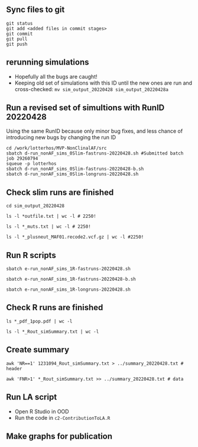 ## Sync files to git
```
git status
git add <added files in commit stages>
git commit
git pull
git push
```


## rerunning simulations

* Hopefully all the bugs are caught!
* Keeping old set of simulations with this ID until the new ones are run and cross-checked:
`mv sim_output_20220428 sim_output_20220428a`

## Run a revised set of simultions with RunID 20220428

Using the same RunID because only minor bug fixes, and less chance of introducing new bugs by changing the run ID

```
cd /work/lotterhos/MVP-NonClinalAF/src
sbatch d-run_nonAF_sims_0Slim-fastruns-20220428.sh #Submitted batch job 29260794
squeue -p lotterhos
sbatch d-run_nonAF_sims_0Slim-fastruns-20220428-b.sh
sbatch d-run_nonAF_sims_0Slim-longruns-20220428.sh
```

## Check slim runs are finished

```
cd sim_output_20220428

ls -l *outfile.txt | wc -l # 2250!

ls -l *_muts.txt | wc -l # 2250!

ls -l *_plusneut_MAF01.recode2.vcf.gz | wc -l #2250!
```

## Run R scripts

```
sbatch e-run_nonAF_sims_1R-fastruns-20220428.sh

sbatch e-run_nonAF_sims_1R-fastruns-20220428-b.sh

sbatch e-run_nonAF_sims_1R-longruns-20220428.sh
```

## Check R runs are finished
```
ls *_pdf_1pop.pdf | wc -l

ls -l *_Rout_simSummary.txt | wc -l
```

## Create summary
```
awk 'NR==1' 1231094_Rout_simSummary.txt > ../summary_20220428.txt # header

awk 'FNR>1' *_Rout_simSummary.txt >> ../summary_20220428.txt # data
```

## Run LA script
* Open R Studio in OOD
* Run the code in `c2-ContributionToLA.R`

## Make graphs for publication
